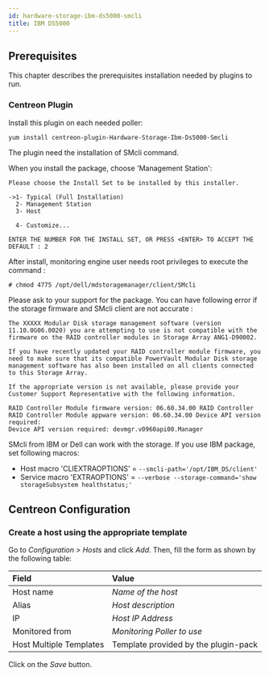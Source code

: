 ```yaml
---
id: hardware-storage-ibm-ds5000-smcli
title: IBM DS5000
---
```


## Prerequisites

This chapter describes the prerequisites installation needed by plugins to run.

### Centreon Plugin

Install this plugin on each needed poller:

``` shell
yum install centreon-plugin-Hardware-Storage-Ibm-Ds5000-Smcli
```

The plugin need the installation of SMcli command.

When you install the package, choose 'Management Station':

    Please choose the Install Set to be installed by this installer.
    
    ->1- Typical (Full Installation)
      2- Management Station
      3- Host
      
      4- Customize...
      
    ENTER THE NUMBER FOR THE INSTALL SET, OR PRESS <ENTER> TO ACCEPT THE
    DEFAULT : 2

After install, monitoring engine user needs root privileges to execute the
command :

    # chmod 4775 /opt/dell/mdstoragemanager/client/SMcli

Please ask to your support for the package. You can have following error if the
storage firmware and SMcli client are not accurate :

    The XXXXX Modular Disk storage management software (version 11.10.0G06.0020) you are attempting to use is not compatible with the firmware on the RAID controller modules in Storage Array ANG1-D90002.
    
    If you have recently updated your RAID controller module firmware, you need to make sure that its compatible PowerVault Modular Disk storage management software has also been installed on all clients connected to this Storage Array.
    
    If the appropriate version is not available, please provide your Customer Support Representative with the following information.
    
    RAID Controller Module firmware version: 06.60.34.00 RAID Controller
    RAID Controller Module appware version: 06.60.34.00 Device API version required:
    Device API version required: devmgr.v0960api00.Manager

SMcli from IBM or Dell can work with the storage. If you use IBM package, set
following macros:

  - Host macro 'CLIEXTRAOPTIONS' = `--smcli-path='/opt/IBM_DS/client'`
  - Service macro 'EXTRAOPTIONS' = `--verbose --storage-command='show
    storageSubsystem healthstatus;'`

## Centreon Configuration

### Create a host using the appropriate template

Go to *Configuration \> Hosts* and click *Add*. Then, fill the form as shown by
the following table:

| Field                                | Value                                |
| :----------------------------------- | :----------------------------------- |
| Host name                            | *Name of the host*                   |
| Alias                                | *Host description*                   |
| IP                                   | *Host IP Address*                    |
| Monitored from                       | *Monitoring Poller to use*           |
| Host Multiple Templates              | Template provided by the plugin-pack |

Click on the *Save* button.
